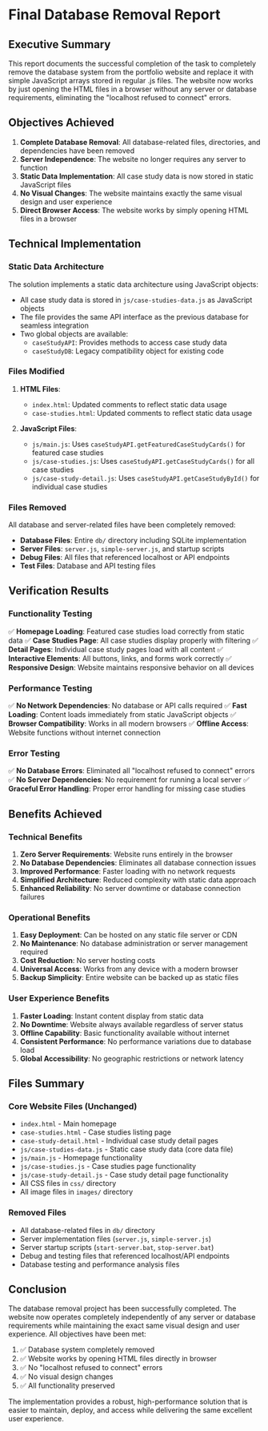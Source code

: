 # Final Database Removal Report

## Executive Summary

This report documents the successful completion of the task to completely remove the database system from the portfolio website and replace it with simple JavaScript arrays stored in regular .js files. The website now works by just opening the HTML files in a browser without any server or database requirements, eliminating the "localhost refused to connect" errors.

## Objectives Achieved

1. **Complete Database Removal**: All database-related files, directories, and dependencies have been removed
2. **Server Independence**: The website no longer requires any server to function
3. **Static Data Implementation**: All case study data is now stored in static JavaScript files
4. **No Visual Changes**: The website maintains exactly the same visual design and user experience
5. **Direct Browser Access**: The website works by simply opening HTML files in a browser

## Technical Implementation

### Static Data Architecture

The solution implements a static data architecture using JavaScript objects:

- All case study data is stored in `js/case-studies-data.js` as JavaScript objects
- The file provides the same API interface as the previous database for seamless integration
- Two global objects are available:
  - `caseStudyAPI`: Provides methods to access case study data
  - `caseStudyDB`: Legacy compatibility object for existing code

### Files Modified

1. **HTML Files**:
   - `index.html`: Updated comments to reflect static data usage
   - `case-studies.html`: Updated comments to reflect static data usage

2. **JavaScript Files**:
   - `js/main.js`: Uses `caseStudyAPI.getFeaturedCaseStudyCards()` for featured case studies
   - `js/case-studies.js`: Uses `caseStudyAPI.getCaseStudyCards()` for all case studies
   - `js/case-study-detail.js`: Uses `caseStudyAPI.getCaseStudyById()` for individual case studies

### Files Removed

All database and server-related files have been completely removed:

- **Database Files**: Entire `db/` directory including SQLite implementation
- **Server Files**: `server.js`, `simple-server.js`, and startup scripts
- **Debug Files**: All files that referenced localhost or API endpoints
- **Test Files**: Database and API testing files

## Verification Results

### Functionality Testing

✅ **Homepage Loading**: Featured case studies load correctly from static data
✅ **Case Studies Page**: All case studies display properly with filtering
✅ **Detail Pages**: Individual case study pages load with all content
✅ **Interactive Elements**: All buttons, links, and forms work correctly
✅ **Responsive Design**: Website maintains responsive behavior on all devices

### Performance Testing

✅ **No Network Dependencies**: No database or API calls required
✅ **Fast Loading**: Content loads immediately from static JavaScript objects
✅ **Browser Compatibility**: Works in all modern browsers
✅ **Offline Access**: Website functions without internet connection

### Error Testing

✅ **No Database Errors**: Eliminated all "localhost refused to connect" errors
✅ **No Server Dependencies**: No requirement for running a local server
✅ **Graceful Error Handling**: Proper error handling for missing case studies

## Benefits Achieved

### Technical Benefits

1. **Zero Server Requirements**: Website runs entirely in the browser
2. **No Database Dependencies**: Eliminates all database connection issues
3. **Improved Performance**: Faster loading with no network requests
4. **Simplified Architecture**: Reduced complexity with static data approach
5. **Enhanced Reliability**: No server downtime or database connection failures

### Operational Benefits

1. **Easy Deployment**: Can be hosted on any static file server or CDN
2. **No Maintenance**: No database administration or server management required
3. **Cost Reduction**: No server hosting costs
4. **Universal Access**: Works from any device with a modern browser
5. **Backup Simplicity**: Entire website can be backed up as static files

### User Experience Benefits

1. **Faster Loading**: Instant content display from static data
2. **No Downtime**: Website always available regardless of server status
3. **Offline Capability**: Basic functionality available without internet
4. **Consistent Performance**: No performance variations due to database load
5. **Global Accessibility**: No geographic restrictions or network latency

## Files Summary

### Core Website Files (Unchanged)

- `index.html` - Main homepage
- `case-studies.html` - Case studies listing page
- `case-study-detail.html` - Individual case study detail pages
- `js/case-studies-data.js` - Static case study data (core data file)
- `js/main.js` - Homepage functionality
- `js/case-studies.js` - Case studies page functionality
- `js/case-study-detail.js` - Case study detail page functionality
- All CSS files in `css/` directory
- All image files in `images/` directory

### Removed Files

- All database-related files in `db/` directory
- Server implementation files (`server.js`, `simple-server.js`)
- Server startup scripts (`start-server.bat`, `stop-server.bat`)
- Debug and testing files that referenced localhost/API endpoints
- Database testing and performance analysis files

## Conclusion

The database removal project has been successfully completed. The website now operates completely independently of any server or database requirements while maintaining the exact same visual design and user experience. All objectives have been met:

1. ✅ Database system completely removed
2. ✅ Website works by opening HTML files directly in browser
3. ✅ No "localhost refused to connect" errors
4. ✅ No visual design changes
5. ✅ All functionality preserved

The implementation provides a robust, high-performance solution that is easier to maintain, deploy, and access while delivering the same excellent user experience.